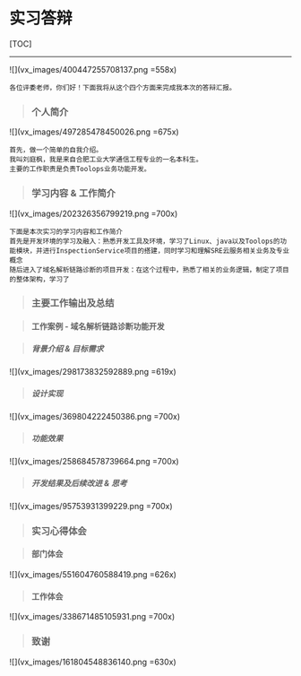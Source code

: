# 实习答辩
[TOC]
 
---

![](vx_images/400447255708137.png =558x)

    各位评委老师，你们好！下面我将从这个四个方面来完成我本次的答辩汇报。

> ### 个人简介

![](vx_images/497285478450026.png =675x)

    首先，做一个简单的自我介绍。
    我叫刘庭枫，我是来自合肥工业大学通信工程专业的一名本科生。
    主要的工作职责是负责Toolops业务功能开发。
    
> ### 学习内容 & 工作简介

![](vx_images/202326356799219.png =700x)

    下面是本次实习的学习内容和工作简介
    首先是开发环境的学习及融入：熟悉开发工具及环境，学习了Linux、java以及Toolops的功能模块，并进行InspectionService项目的搭建，同时学习和理解SRE云服务相关业务及专业概念
    随后进入了域名解析链路诊断的项目开发：在这个过程中，熟悉了相关的业务逻辑，制定了项目的整体架构，学习了

> ### 主要工作输出及总结

> #### 工作案例 - 域名解析链路诊断功能开发

> ##### 背景介绍 & 目标需求

![](vx_images/298173832592889.png =619x)



> ##### 设计实现

![](vx_images/369804222450386.png =700x)



> ##### 功能效果

![](vx_images/258684578739664.png =700x)



> ##### 开发结果及后续改进 & 思考

![](vx_images/95753931399229.png =700x)

> ### 实习心得体会

> #### 部门体会

![](vx_images/551604760588419.png =626x) 



> #### 工作体会

![](vx_images/338671485105931.png =700x)

> ### 致谢

![](vx_images/161804548836140.png =630x)